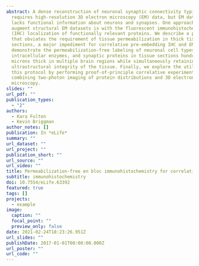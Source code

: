 ```yaml
---
abstract: A dense reconstruction of neuronal synaptic connectivity typically
  requires high-resolution 3D electron microscopy (EM) data, but EM data alone
  lacks functional information about neurons and synapses. One approach to
  augment structural EM datasets is with the fluorescent immunohistochemical
  (IHC) localization of functionally relevant proteins. We describe a protocol
  that obviates the requirement of tissue permeabilization in thick tissue
  sections, a major impediment for correlative pre-embedding IHC and EM. We
  demonstrate the permeabilization-free labeling of neuronal cell types,
  intracellular enzymes, and synaptic proteins in tissue sections hundreds of
  microns thick in multiple brain regions while simultaneously retaining the
  ultrastructural integrity of the tissue. Finally, we explore the utility of
  this protocol by performing proof-of-principle correlative experiments
  combining two-photon imaging of protein distributions and 3D electron
  microscopy.
slides: ""
url_pdf: ""
publication_types:
  - "2"
authors:
  - Kara Fulton
  - Kevin Briggman
author_notes: []
publication: In *eLife*
summary: ""
url_dataset: ""
url_project: ""
publication_short: ""
url_source: ""
url_video: ""
title: Permeabilization-free en bloc immunohistochemistry for correlative microscopy
subtitle: immunohistochemistry
doi: 10.7554/eLife.63392
featured: true
tags: []
projects:
  - example
image:
  caption: ""
  focal_point: ""
  preview_only: false
date: 2021-02-24T18:23:26.951Z
url_slides: ""
publishDate: 2017-01-01T00:00:00.000Z
url_poster: ""
url_code: ""
---
```

